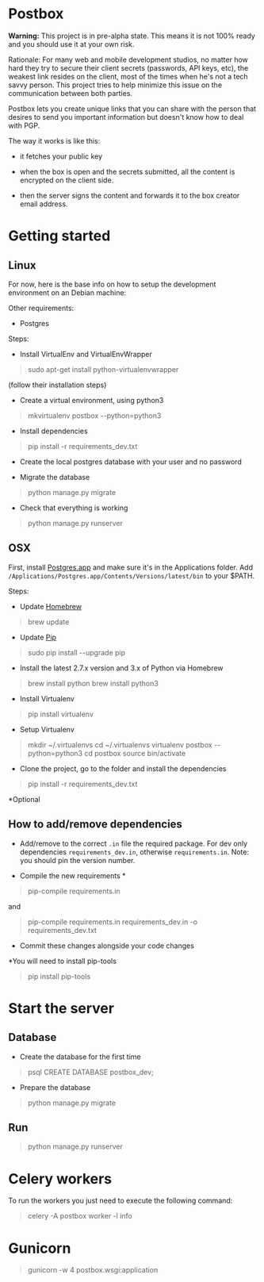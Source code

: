 Postbox
=======

**Warning:** This project is in pre-alpha state. This means it is not 100% ready and you should use it at your own risk.

Rationale: For many web and mobile development studios, no matter how hard they try to secure their client secrets (passwords, API keys, etc), the weakest link resides on the client, most of the times when he's not a tech savvy person. This project tries to help minimize this issue on the communication between both parties.

Postbox lets you create unique links that you can share with the person that desires to send you important information but doesn't know how to deal with PGP.

The way it works is like this:

* it fetches your public key

* when the box is open and the secrets submitted, all the content is encrypted on the client side. 

* then the server signs the content and forwards it to the box creator email address.


# Getting started

## Linux

For now, here is the base info on how to setup the development environment on an Debian machine:

Other requirements:

* Postgres

Steps:

* Install VirtualEnv and VirtualEnvWrapper

> sudo apt-get install python-virtualenvwrapper

(follow their installation steps)

* Create a virtual environment, using python3

> mkvirtualenv postbox --python=python3

* Install dependencies

> pip install -r requirements_dev.txt

* Create the local postgres database with your user and no password

* Migrate the database

> python manage.py migrate

* Check that everything is working

> python manage.py runserver

## OSX

First, install [Postgres.app](http://postgresapp.com/) and make sure it's in the Applications folder. Add `/Applications/Postgres.app/Contents/Versions/latest/bin` to your $PATH.

Steps:

* Update [Homebrew](http://brew.sh/)

> brew update

* Update [Pip](https://pip.pypa.io/en/stable/installing/)

> sudo pip install --upgrade pip

* Install the latest 2.7.x version and 3.x of Python via Homebrew

> brew install python
> brew install python3

* Install Virtualenv

> pip install virtualenv

* Setup Virtualenv

> mkdir ~/.virtualenvs
> cd ~/.virtualenvs
> virtualenv postbox --python=python3
> cd postbox
> source bin/activate

* Clone the project, go to the folder and install the dependencies

> pip install -r requirements_dev.txt

*Optional 

## How to add/remove dependencies

* Add/remove to the correct `.in` file the required package. For dev only dependencies `requirements_dev.in`, otherwise `requirements.in`. Note: you should pin the version number.

* Compile the new requirements *

> pip-compile requirements.in

and 

> pip-compile requirements.in requirements_dev.in -o requirements_dev.txt

* Commit these changes alongside your code changes

*You will need to install pip-tools

> pip install pip-tools

# Start the server

## Database

* Create the database for the first time

> psql CREATE DATABASE postbox_dev;

* Prepare the database

> python manage.py migrate

## Run

> python manage.py runserver



# Celery workers

To run the workers you just need to execute the following command:

> celery -A postbox worker -l info 

# Gunicorn

> gunicorn -w 4 postbox.wsgi:application
